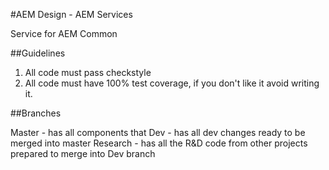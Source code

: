 #AEM Design - AEM Services

Service for AEM Common

##Guidelines

1. All code must pass checkstyle
2. All code must have 100% test coverage, if you don't like it avoid writing it.

##Branches

Master      - has all components that
Dev         - has all dev changes ready to be merged into master
Research    - has all the R&D code from other projects prepared to merge into Dev branch